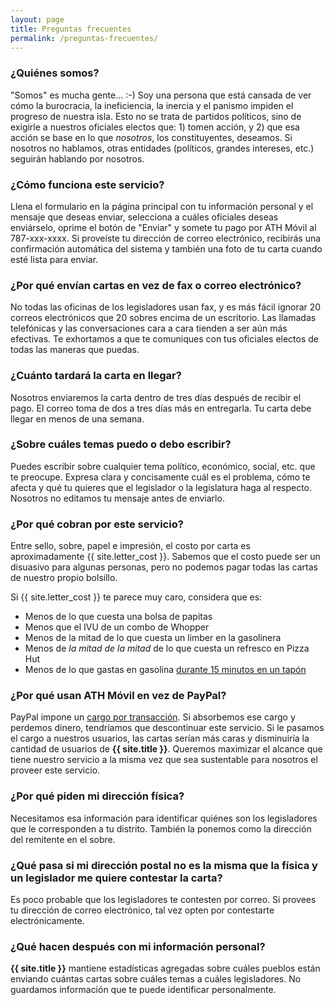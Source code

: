 ```yaml
---
layout: page
title: Preguntas frecuentes
permalink: /preguntas-frecuentes/
---
```


### ¿Quiénes somos?
"Somos" es mucha gente... :-) Soy una persona que está cansada de ver cómo la burocracia,
la ineficiencia, la inercia y el panismo impiden el progreso de nuestra isla. Esto no se
trata de partidos políticos, sino de exigirle a nuestros oficiales electos que: 1) tomen
acción, y 2) que esa acción se base en lo que *nosotros*, los constituyentes, deseamos.
Si nosotros no hablamos, otras entidades (políticos, grandes intereses, etc.) seguirán
hablando por nosotros.

### ¿Cómo funciona este servicio?
Llena el formulario en la página principal con tu información personal y el mensaje que
deseas enviar, selecciona a cuáles oficiales deseas enviárselo, oprime el botón de
"Enviar" y somete tu pago por ATH Móvil al 787-xxx-xxxx. Si proveíste tu dirección de
correo electrónico, recibirás una confirmación automática del sistema y también una foto
de tu carta cuando esté lista para enviar.

### ¿Por qué envían cartas en vez de fax o correo electrónico?
No todas las oficinas de los legisladores usan fax, y es más fácil ignorar 20 correos
electrónicos que 20 sobres encima de un escritorio. Las llamadas telefónicas y las
conversaciones cara a cara tienden a ser aún más efectivas. Te exhortamos a que te
comuniques con tus oficiales electos de todas las maneras que puedas.

### ¿Cuánto tardará la carta en llegar?
Nosotros enviaremos la carta dentro de tres días después de recibir el pago. El correo
toma de dos a tres días más en entregarla. Tu carta debe llegar en menos de una semana.

### ¿Sobre cuáles temas puedo o debo escribir?
Puedes escribir sobre cualquier tema político, económico, social, etc. que te preocupe.
Expresa clara y concisamente cuál es el problema, cómo te afecta y qué tu quieres que
el legislador o la legislatura haga al respecto. Nosotros no editamos tu mensaje antes
de enviarlo.

### ¿Por qué cobran por este servicio?
Entre sello, sobre, papel e impresión, el costo por carta es aproximadamente
{{ site.letter_cost }}. Sabemos que el costo puede ser un disuasivo para algunas
personas, pero no podemos pagar todas las cartas de nuestro propio bolsillo.

Si {{ site.letter_cost }} te parece muy caro, considera que es:
* Menos de lo que cuesta una bolsa de papitas
* Menos que el IVU de un combo de Whopper
* Menos de la mitad de lo que cuesta un limber en la gasolinera
* Menos de *la mitad de la mitad* de lo que cuesta un refresco en Pizza Hut
* Menos de lo que gastas en gasolina [durante 15 minutos en un tapón](https://boston.cbslocal.com/2011/01/31/curious-about-how-much-gas-is-used-while-idling-car/)

### ¿Por qué usan ATH Móvil en vez de PayPal?
PayPal impone un [cargo por transacción](https://www.paypal.com/us/webapps/mpp/merchant-fees).
Si absorbemos ese cargo y perdemos dinero, tendríamos que descontinuar este
servicio. Si le pasamos el cargo a nuestros usuarios, las cartas serían más caras y
disminuiría la cantidad de usuarios de **{{ site.title }}**. Queremos maximizar el
alcance que tiene nuestro servicio a la misma vez que sea sustentable para nosotros
el proveer este servicio.

### ¿Por qué piden mi dirección física?
Necesitamos esa información para identificar quiénes son los legisladores que le
corresponden a tu distrito. También la ponemos como la dirección del remitente
en el sobre.

### ¿Qué pasa si mi dirección postal no es la misma que la física y un legislador me quiere contestar la carta?
Es poco probable que los legisladores te contesten por correo. Si provees tu
dirección de correo electrónico, tal vez opten por contestarte electrónicamente.

### ¿Qué hacen después con mi información personal?
**{{ site.title }}** mantiene estadísticas agregadas sobre cuáles pueblos
están enviando cuántas cartas sobre cuáles temas a cuáles legisladores. No
guardamos información que te puede identificar personalmente.

